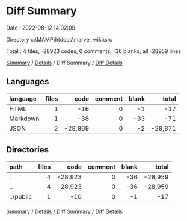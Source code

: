 # Diff Summary

Date : 2022-08-12 14:02:09

Directory c:\\MAMP\\htdocs\\marvel_wiki\\src

Total : 4 files,  -28923 codes, 0 comments, -36 blanks, all -28959 lines

[Summary](results.md) / [Details](details.md) / Diff Summary / [Diff Details](diff-details.md)

## Languages
| language | files | code | comment | blank | total |
| :--- | ---: | ---: | ---: | ---: | ---: |
| HTML | 1 | -16 | 0 | -1 | -17 |
| Markdown | 1 | -38 | 0 | -33 | -71 |
| JSON | 2 | -28,869 | 0 | -2 | -28,871 |

## Directories
| path | files | code | comment | blank | total |
| :--- | ---: | ---: | ---: | ---: | ---: |
| . | 4 | -28,923 | 0 | -36 | -28,959 |
| .. | 4 | -28,923 | 0 | -36 | -28,959 |
| ..\\public | 1 | -16 | 0 | -1 | -17 |

[Summary](results.md) / [Details](details.md) / Diff Summary / [Diff Details](diff-details.md)